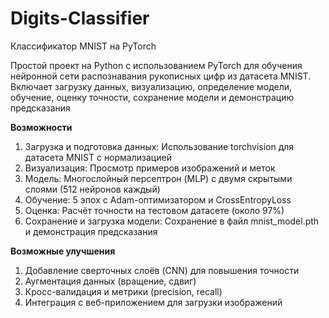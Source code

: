 # Digits-Classifier
Классификатор MNIST на PyTorch

Простой проект на Python с использованием PyTorch для обучения нейронной сети распознавания рукописных цифр из датасета MNIST. Включает загрузку данных, визуализацию, определение модели, обучение, оценку точности, сохранение модели и демонстрацию предсказания

**Возможности**
1. Загрузка и подготовка данных: Использование torchvision для датасета MNIST с нормализацией
2. Визуализация: Просмотр примеров изображений и меток
3. Модель: Многослойный персептрон (MLP) с двумя скрытыми слоями (512 нейронов каждый)
4. Обучение: 5 эпох с Adam-оптимизатором и CrossEntropyLoss
5. Оценка: Расчёт точности на тестовом датасете (около 97%)
6. Сохранение и загрузка модели: Сохранение в файл mnist_model.pth и демонстрация предсказания

**Возможные улучшения**
1. Добавление сверточных слоёв (CNN) для повышения точности
2. Аугментация данных (вращение, сдвиг)
3. Кросс-валидация и метрики (precision, recall)
4. Интеграция с веб-приложением для загрузки изображений
